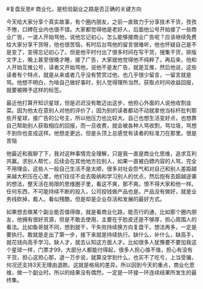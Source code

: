 #复盘反思# 商业化，是检验副业之路是否正确的关键方向

今天给大家分享个真实故事，有个圈内朋友，之前一直致力于分享技术干货，孜孜不倦，口碑在业内也很不错。大家都觉得他是老好人，后面他公号开始接了一些商业广告，一波人开始骂他，说他忘记初心，怎么能够接商业广告呢？应该继续免费给大家分享干货呀，他也很苦恼，有时后台骂他的留言很难听，他也怀疑自己是不是变了，变得忘记初心了。但是他平时付出了很多时间在写干货，搜集干货，排版文字上，晚上甚至很晚才睡，接了广告，大家就他觉得他不纯粹了。再后来，他和人开始互推公号，读者又开始骂他，说他不是发广告，就是互推，然后他说，这些读者有个特点，就是从来或者几乎没有赞赏过他，也几乎很少留言，一留言就是骂。他想不明白，为啥自己做好事时，别人觉得理所当然，获取点时间收益回报，就要被赐予这样的标签。

最近他打算开知识星球，但是迟迟没有敢迈出这步，他担心外面的人说他收割韭菜。因为他太在意别人对他的评价了，因为别的读者都动不动就拿他当标杆批判那些开星球，接广告的公号主，所以他压力也比较大。自己也想生活变好点，也想靠自己帮助别人获取相应的回报，而一旦收费，就会被各种人骂收割，骂垃圾，骂想不到你也变成这样。他想走更远，但是头顶上总感觉有读者的标准刀在那里。很是苦恼

他最近和我聊了下，我对这种事情完全理解，只是我一直是商业化思维，追求互利共赢。求别人帮忙，后续会在其他地方拉别人，如果一直被白嫖内容的人骂，完全不用理会。这些人一般自己生活不是太顺，很多对社会怨气和对自己和别人差距越来越大积压在心里，他们往往不会去吸纳和学习别人的优点，然后抱有去超越逆袭的想法，整天活在局限的思维圈子里，看这不爽，那不爽。恨不得大家和他一样。任何东西，不可能持续不断的投入，公司投钱做产品也是。产品没有做好，就是业务线砍掉，裁人。看似残酷，但是却是企业存活和发展的最好方式。

如果想去做某个副业能否值得做，就是看商业化路，能否行的通，比如那个圈内朋友，他拥有很好资源，但是不敢去使用，主要在于脸皮还是不够厚，担心周围人的看法。比如鱼哥就不同，想到就干，干失败持续换方向复盘干。想法再多，一定是要执行。敢就是走出了第一步，接下来就是持续执行。缺什么，补什么，缺高手，就花钱向高手学习。缺人才，就去认知这方面人才。比如很多人犹豫要不要加我这个星球一样，门票才99，大部分人都能付得起，很多人担心值不值，担心有没有干货，担心这担心那，退一万步说，就算没学到什么，也买不了吃亏，上当受骗，何况还支持3天无理由退款。这就是格局的差异。所以回到今天的重点，商业化思维，做一个副业时。所以的结果没有偶然，一定是一环接一环连续结果所发生的最终集。